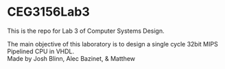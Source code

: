 # CEG3156Lab3
This is the repo for Lab 3 of Computer Systems Design.

The main objective of this laboratory is to design a single cycle 32bit MIPS Pipelined CPU in VHDL.  
Made by Josh Blinn, Alec Bazinet, & Matthew
